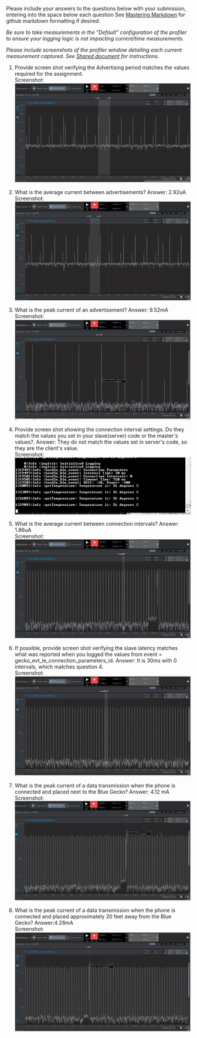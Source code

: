 Please include your answers to the questions below with your submission, entering into the space below each question
See [Mastering Markdown](https://guides.github.com/features/mastering-markdown/) for github markdown formatting if desired.

*Be sure to take measurements in the "Default" configuration of the profiler to ensure your logging logic is not impacting current/time measurements.*

*Please include screenshots of the profiler window detailing each current measurement captured.  See [Shared document](https://docs.google.com/document/d/1Ro9G2Nsr_ZXDhBYJ6YyF9CPivb--6UjhHRmVhDGySag/edit?usp=sharing) for instructions.*

1. Provide screen shot verifying the Advertising period matches the values required for the assignment.
   <br>Screenshot:  
   ![advertising_period](screenshots/assignment5/advertising_period.PNG)  

2. What is the average current between advertisements?
   Answer: 2.92uA
   <br>Screenshot:  
   ![avg_current_between_advertisements](screenshots/assignment5/avg_current_between_advertisements.PNG)  

3. What is the peak current of an advertisement?
   Answer: 9.52mA
   <br>Screenshot:  
   ![peak_current_of_advertisement](screenshots/assignment5/peak_current_of_advertisement.png)  

4. Provide screen shot showing the connection interval settings. Do they match the values you set in your slave(server) code or the master's values?.
   Answer:  They do not match the values set in server's code, so they are the client's value.
   <br>Screenshot:
   ![connection_interval](screenshots/assignment5/connection_interval.PNG)  

5. What is the average current between connection intervals?
   Answer: 1.86uA
   <br>Screenshot:  
   ![avg_current_between_connection_intervals](screenshots/assignment5/avg_current_between_connection_intervals.png)  

6. If possible, provide screen shot verifying the slave latency matches what was reported when you logged the values from event = gecko_evt_le_connection_parameters_id.
   Answer: It is 30ms with 0 intervals, which matches question 4.
   <br>Screenshot:  
   ![slave_latency](screenshots/assignment5/slave_latency.PNG)  

7. What is the peak current of a data transmission when the phone is connected and placed next to the Blue Gecko?
   Answer: 4.12 mA
   <br>Screenshot:  
   ![peak_current_phone_next_to](screenshots/assignment5/peak_current_phone_next_to.png)  

8. What is the peak current of a data transmission when the phone is connected and placed approximately 20 feet away from the Blue Gecko?
   Answer:4.28mA
   <br>Screenshot:  
   ![peak_current_phone_20ft_away](screenshots/assignment5/peak_current_phone_20ft_away.png)  
